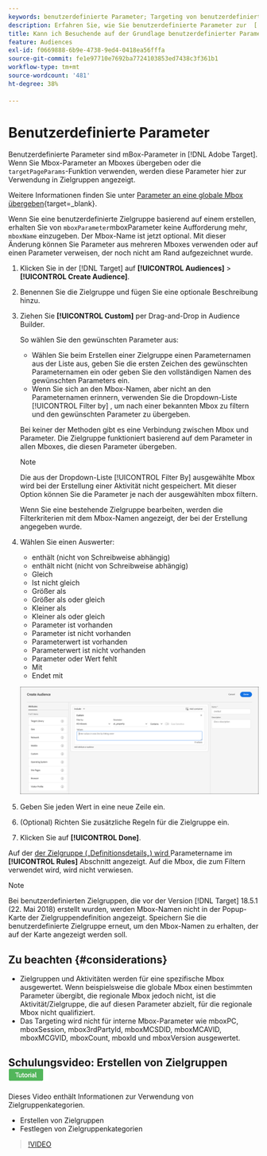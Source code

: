 ```yaml
---
keywords: benutzerdefinierte Parameter; Targeting von benutzerdefinierten Parametern; Targeting von Seitenparametern; Targeting von Mbox-Parametern
description: Erfahren Sie, wie Sie benutzerdefinierte Parameter zur  [!DNL Adobe Target]  in Zielgruppen an übergeben.
title: Kann ich Besuchende auf der Grundlage benutzerdefinierter Parameter ansprechen?
feature: Audiences
exl-id: f0669888-6b9e-4738-9ed4-0418ea56fffa
source-git-commit: fe1e97710e7692ba7724103853ed7438c3f361b1
workflow-type: tm+mt
source-wordcount: '481'
ht-degree: 38%

---
```


# Benutzerdefinierte Parameter

Benutzerdefinierte Parameter sind mBox-Parameter in [!DNL Adobe Target]. Wenn Sie Mbox-Parameter an Mboxes übergeben oder die `targetPageParams`-Funktion verwenden, werden diese Parameter hier zur Verwendung in Zielgruppen angezeigt.

Weitere Informationen finden Sie unter [Parameter an eine globale Mbox übergeben](https://experienceleague.adobe.com/docs/target-dev/developer/client-side/global-mbox/pass-parameters-to-global-mbox.html?lang=de){target=_blank}.

Wenn Sie eine benutzerdefinierte Zielgruppe basierend auf einem erstellen, erhalten Sie von `mboxParameter`mboxParameter keine Aufforderung mehr, `mboxName` einzugeben. Der Mbox-Name ist jetzt optional. Mit dieser Änderung können Sie Parameter aus mehreren Mboxes verwenden oder auf einen Parameter verweisen, der noch nicht am Rand aufgezeichnet wurde.

1. Klicken Sie in der [!DNL Target] auf **[!UICONTROL Audiences]** > **[!UICONTROL Create Audience]**.
1. Benennen Sie die Zielgruppe und fügen Sie eine optionale Beschreibung hinzu.
1. Ziehen Sie **[!UICONTROL Custom]** per Drag-and-Drop in Audience Builder.

   So wählen Sie den gewünschten Parameter aus:

   * Wählen Sie beim Erstellen einer Zielgruppe einen Parameternamen aus der Liste aus, geben Sie die ersten Zeichen des gewünschten Parameternamen ein oder geben Sie den vollständigen Namen des gewünschten Parameters ein.
   * Wenn Sie sich an den Mbox-Namen, aber nicht an den Parameternamen erinnern, verwenden Sie die Dropdown-Liste [!UICONTROL Filter by] , um nach einer bekannten Mbox zu filtern und den gewünschten Parameter zu übergeben.

   Bei keiner der Methoden gibt es eine Verbindung zwischen Mbox und Parameter. Die Zielgruppe funktioniert basierend auf dem Parameter in allen Mboxes, die diesen Parameter übergeben.

   >[!NOTE]
   >
   >Die aus der Dropdown-Liste [!UICONTROL Filter By] ausgewählte Mbox wird bei der Erstellung einer Aktivität nicht gespeichert. Mit dieser Option können Sie die Parameter je nach der ausgewählten mbox filtern.

   Wenn Sie eine bestehende Zielgruppe bearbeiten, werden die Filterkriterien mit dem Mbox-Namen angezeigt, der bei der Erstellung angegeben wurde.

1. Wählen Sie einen Auswerter:

   * enthält (nicht von Schreibweise abhängig)
   * enthält nicht (nicht von Schreibweise abhängig)
   * Gleich
   * Ist nicht gleich
   * Größer als
   * Größer als oder gleich
   * Kleiner als
   * Kleiner als oder gleich
   * Parameter ist vorhanden
   * Parameter ist nicht vorhanden
   * Parameterwert ist vorhanden
   * Parameterwert ist nicht vorhanden
   * Parameter oder Wert fehlt
   * Mit
   * Endet mit

   ![Benutzerdefinierte Parameter-Zielgruppe](assets/custom.png)

1. Geben Sie jeden Wert in eine neue Zeile ein.
1. (Optional) Richten Sie zusätzliche Regeln für die Zielgruppe ein.
1. Klicken Sie auf **[!UICONTROL Done]**.

Auf der [ der Zielgruppe („Definitionsdetails„) wird ](/help/main/c-target/c-audiences/audiences.md#section_11B9C4A777E14D36BA1E925021945780) Parametername im **[!UICONTROL Rules]** Abschnitt angezeigt. Auf die Mbox, die zum Filtern verwendet wird, wird nicht verwiesen.

>[!NOTE]
>
>Bei benutzerdefinierten Zielgruppen, die vor der Version [!DNL Target] 18.5.1 (22. Mai 2018) erstellt wurden, werden Mbox-Namen nicht in der Popup-Karte der Zielgruppendefinition angezeigt. Speichern Sie die benutzerdefinierte Zielgruppe erneut, um den Mbox-Namen zu erhalten, der auf der Karte angezeigt werden soll.

## Zu beachten {#considerations}

* Zielgruppen und Aktivitäten werden für eine spezifische Mbox ausgewertet. Wenn beispielsweise die globale Mbox einen bestimmten Parameter übergibt, die regionale Mbox jedoch nicht, ist die Aktivität/Zielgruppe, die auf diesen Parameter abzielt, für die regionale Mbox nicht qualifiziert.
* Das Targeting wird nicht für interne Mbox-Parameter wie mboxPC, mboxSession, mbox3rdPartyId, mboxMCSDID, mboxMCAVID, mboxMCGVID, mboxCount, mboxId und mboxVersion ausgewertet.

## Schulungsvideo: Erstellen von Zielgruppen ![Tutorial-Badge](/help/main/assets/tutorial.png)

Dieses Video enthält Informationen zur Verwendung von Zielgruppenkategorien.

* Erstellen von Zielgruppen
* Festlegen von Zielgruppenkategorien

>[!VIDEO](https://video.tv.adobe.com/v/17392)
